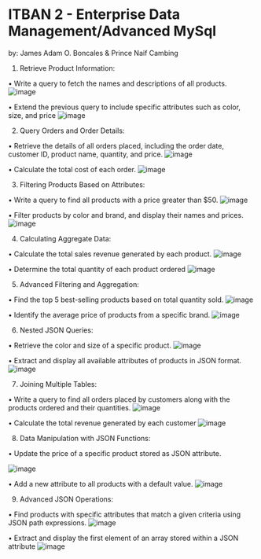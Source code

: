 # ITBAN 2 - Enterprise Data Management/Advanced MySql

by: James Adam O. Boncales & Prince Naif Cambing

1. Retrieve Product Information:
   
• Write a query to fetch the names and descriptions of all products.
![image](https://github.com/James3433/Querry_Project/assets/125450319/12c122c6-653c-4e74-a993-ab32d7f0617e)

• Extend the previous query to include specific attributes such as color, size, and 
price 
![image](https://github.com/James3433/Querry_Project/assets/125450319/6ee25a1f-c6c2-47c1-9b51-a1abe4eb89c4)

2. Query Orders and Order Details:
   
• Retrieve the details of all orders placed, including the order date, customer ID, product name, quantity, and price.
![image](https://github.com/James3433/Querry_Project/assets/125450319/84949402-b551-4109-84af-12a3e5b31bf2)

• Calculate the total cost of each order.
![image](https://github.com/James3433/Querry_Project/assets/125450319/9edda318-66fb-4860-9371-2fe4fd048415)

3. Filtering Products Based on Attributes:
   
• Write a query to find all products with a price greater than $50.
![image](https://github.com/James3433/Querry_Project/assets/125450319/e3939eea-e508-41b6-9026-0fb0a4461d64)

• Filter products by color and brand, and display their names and prices.
![image](https://github.com/James3433/Querry_Project/assets/125450319/68dd7e22-b78e-43f2-857d-aeade531e7ec)

4. Calculating Aggregate Data:
   
• Calculate the total sales revenue generated by each product.
![image](https://github.com/James3433/Querry_Project/assets/125450319/d6c62eb9-00a4-428b-be0f-5445c9d39dba)

• Determine the total quantity of each product ordered
![image](https://github.com/James3433/Querry_Project/assets/125450319/abe8d91b-1c23-4d41-9df6-f0faf116a99f)

5. Advanced Filtering and Aggregation:
   
• Find the top 5 best-selling products based on total quantity sold.
![image](https://github.com/James3433/Querry_Project/assets/125450319/b518f2bb-b69c-42f8-af00-6470712d5a5a)

• Identify the average price of products from a specific brand.
![image](https://github.com/James3433/Querry_Project/assets/125450319/17d012db-e5dd-4bc0-9c9a-256c85d0b913)

6. Nested JSON Queries:
   
• Retrieve the color and size of a specific product.
![image](https://github.com/James3433/Querry_Project/assets/125450319/bdcb42f2-2f8e-4907-9950-61599f2fbcc5)

• Extract and display all available attributes of products in JSON format.
![image](https://github.com/James3433/Querry_Project/assets/125450319/32ff2e6d-e913-42df-8d40-260ab2be3cbc)

7. Joining Multiple Tables:
   
• Write a query to find all orders placed by customers along with the products ordered and their quantities.
![image](https://github.com/James3433/Querry_Project/assets/125450319/cdce9a39-a898-4bdd-bdb0-1739287f63ed)

• Calculate the total revenue generated by each customer
![image](https://github.com/James3433/Querry_Project/assets/125450319/552e8fc2-dce3-4c59-b1a4-30d075d01f28)

8. Data Manipulation with JSON Functions:
   
• Update the price of a specific product stored as JSON attribute.

![image](https://github.com/James3433/Querry_Project/assets/125450319/90d0646b-d269-43a6-88f1-4d48ba98b255)

• Add a new attribute to all products with a default value.
![image](https://github.com/James3433/Querry_Project/assets/125450319/2b6ebb5a-754f-4e69-9e58-36426cf197b2)

9. Advanced JSON Operations:
    
• Find products with specific attributes that match a given criteria using JSON path expressions.
![image](https://github.com/James3433/Querry_Project/assets/125450319/4766544a-721b-4362-8b4d-f9c36b3341b8)

• Extract and display the first element of an array stored within a JSON attribute
![image](https://github.com/James3433/Querry_Project/assets/125450319/d01c6387-c63c-4700-90f7-f4e53a59fc20)








